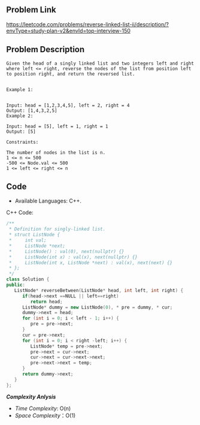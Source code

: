 ## Problem Link

https://leetcode.com/problems/reverse-linked-list-ii/description/?envType=study-plan-v2&envId=top-interview-150

## Problem Description


```
Given the head of a singly linked list and two integers left and right where left <= right, reverse the nodes of the list from position left to position right, and return the reversed list.


Example 1:


Input: head = [1,2,3,4,5], left = 2, right = 4
Output: [1,4,3,2,5]
Example 2:

Input: head = [5], left = 1, right = 1
Output: [5]

Constraints:

The number of nodes in the list is n.
1 <= n <= 500
-500 <= Node.val <= 500
1 <= left <= right <= n
```

## Code

- Available Languages: C++.

C++ Code:

```cpp
/**
 * Definition for singly-linked list.
 * struct ListNode {
 *     int val;
 *     ListNode *next;
 *     ListNode() : val(0), next(nullptr) {}
 *     ListNode(int x) : val(x), next(nullptr) {}
 *     ListNode(int x, ListNode *next) : val(x), next(next) {}
 * };
 */
class Solution {
public:
   ListNode* reverseBetween(ListNode* head, int left, int right) {
      if(head->next ==NULL || left==right)
         return head;
      ListNode* dummy = new ListNode(0), * pre = dummy, * cur;
      dummy->next = head;
      for (int i = 0; i < left - 1; i++) {
         pre = pre->next;
      }
      cur = pre->next;
      for (int i = 0; i < right -left; i++) {
         ListNode* temp = pre->next;
         pre->next = cur->next;
         cur->next = cur->next->next;
         pre->next->next = temp;
      }
      return dummy->next;
   }
};
```

**_Complexity Anlysis_**

- _Time Complexity_: O(n)
- _Space Complexity_：O(1)